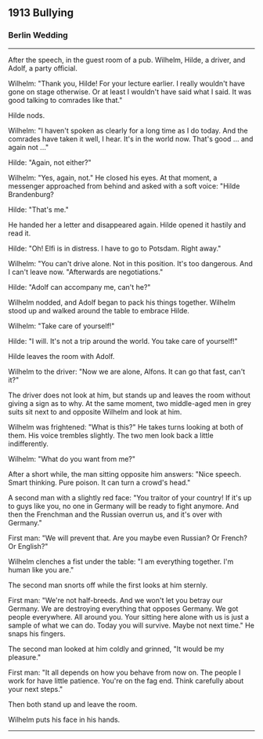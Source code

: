 
## **1913** Bullying

### Berlin Wedding
____
After the speech, in the guest room of a pub.
Wilhelm, Hilde, a driver, and Adolf, a party official.

Wilhelm: "Thank you, Hilde! For your lecture earlier.
I really wouldn't have gone on stage otherwise.
Or at least I wouldn't have said what I said.
It was good talking to comrades like that."

Hilde nods.

Wilhelm: "I haven't spoken as clearly for a long time as I do today.
And the comrades have taken it well, I hear.
It's in the world now.
That's good ... and again not ..."

Hilde: "Again, not either?"

Wilhelm: "Yes, again, not." He closed his eyes.
At that moment, a messenger approached from behind and asked with a soft voice: "Hilde Brandenburg?

Hilde: "That's me."

He handed her a letter and disappeared again.
Hilde opened it hastily and read it.

Hilde: "Oh! Elfi is in distress.
I have to go to Potsdam.
Right away."

Wilhelm: "You can't drive alone.
Not in this position.
It's too dangerous.
And I can't leave now.
"Afterwards are negotiations."

Hilde: "Adolf can accompany me, can't he?"

Wilhelm nodded, and Adolf began to pack his things together.
Wilhelm stood up and walked around the table to embrace Hilde.

Wilhelm: "Take care of yourself!"

Hilde: "I will.
It's not a trip around the world.
You take care of yourself!"

Hilde leaves the room with Adolf.

Wilhelm to the driver: "Now we are alone, Alfons.
It can go that fast, can't it?"

The driver does not look at him, but stands up and leaves the room without giving a sign as to why.
At the same moment, two middle-aged men in grey suits sit next to and opposite Wilhelm and look at him.

Wilhelm was frightened: "What is this?" He takes turns looking at both of them.
His voice trembles slightly.
The two men look back a little indifferently.

Wilhelm: "What do you want from me?"

After a short while, the man sitting opposite him answers: "Nice speech.
Smart thinking.
Pure poison.
It can turn a crowd's head."

A second man with a slightly red face: "You traitor of your country! If it's up to guys like you, no one in Germany will be ready to fight anymore.
And then the Frenchman and the Russian overrun us, and it's over with Germany."

First man: "We will prevent that.
Are you maybe even Russian? Or French? Or English?"

Wilhelm clenches a fist under the table: "I am everything together.
I'm human like you are."

The second man snorts off while the first looks at him sternly.

First man: "We're not half-breeds.
And we won't let you betray our Germany.
We are destroying everything that opposes Germany.
We got people everywhere.
All around you.
Your sitting here alone with us is just a sample of what we can do.
Today you will survive.
Maybe not next time."
He snaps his fingers.

The second man looked at him coldly and grinned, "It would be my pleasure."

First man: "It all depends on how you behave from now on.
The people I work for have little patience.
You're on the fag end.
Think carefully about your next steps."

Then both stand up and leave the room.

Wilhelm puts his face in his hands.
____

